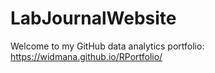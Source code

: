 # LabJournalWebsite
Welcome to my GitHub data analytics portfolio: https://widmana.github.io/RPortfolio/
